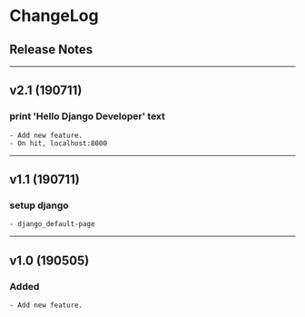 # ChangeLog
## Release Notes

---
## v2.1 (190711)
### print 'Hello Django Developer' text
	- Add new feature.
	- On hit, localhost:8000

---
## v1.1 (190711)
### setup django
	- django_default-page	

---
## v1.0 (190505)
### Added
	- Add new feature.	
